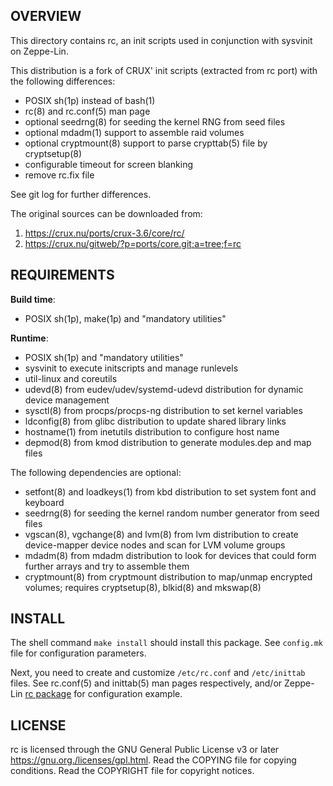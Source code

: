 OVERVIEW
--------
This directory contains rc, an init scripts used in conjunction
with sysvinit on Zeppe-Lin.

This distribution is a fork of CRUX' init scripts (extracted
from rc port) with the following differences:
- POSIX sh(1p) instead of bash(1)
- rc(8) and rc.conf(5) man page
- optional seedrng(8) for seeding the kernel RNG from seed files
- optional mdadm(1) support to assemble raid volumes
- optional cryptmount(8) support to parse crypttab(5) file by cryptsetup(8)
- configurable timeout for screen blanking
- remove rc.fix file

See git log for further differences.

The original sources can be downloaded from:
1. https://crux.nu/ports/crux-3.6/core/rc/
2. https://crux.nu/gitweb/?p=ports/core.git;a=tree;f=rc


REQUIREMENTS
------------
**Build time**:
- POSIX sh(1p), make(1p) and "mandatory utilities"

**Runtime**:
- POSIX sh(1p) and "mandatory utilities"
- sysvinit to execute initscripts and manage runlevels
- util-linux and coreutils
- udevd(8) from eudev/udev/systemd-udevd distribution for
  dynamic device management
- sysctl(8) from procps/procps-ng distribution to set kernel
  variables
- ldconfig(8) from glibc distribution to update shared library
  links
- hostname(1) from inetutils distribution to configure host name
- depmod(8) from kmod distribution to generate modules.dep and
  map files

The following dependencies are optional:

- setfont(8) and loadkeys(1) from kbd distribution to set system
  font and keyboard
- seedrng(8) for seeding the kernel random number generator from
  seed files
- vgscan(8), vgchange(8) and lvm(8) from lvm distribution to
  create device-mapper device nodes and scan for LVM volume
  groups
- mdadm(8) from mdadm distribution to look for devices that
  could form further arrays and try to assemble them
- cryptmount(8) from cryptmount distribution to map/unmap
  encrypted volumes; requires cryptsetup(8), blkid(8) and
  mkswap(8)


INSTALL
-------
The shell command `make install` should install this package.
See `config.mk` file for configuration parameters.

Next, you need to create and customize `/etc/rc.conf` and
`/etc/inittab` files.  See rc.conf(5) and inittab(5) man pages
respectively, and/or Zeppe-Lin [rc package][1] for configuration
example.

[1]: https://github.com/zeppe-lin/pkgsrc-core/tree/master/rc


LICENSE
-------
rc is licensed through the GNU General Public License v3
or later <https://gnu.org./licenses/gpl.html>.
Read the COPYING file for copying conditions.
Read the COPYRIGHT file for copyright notices.
